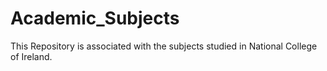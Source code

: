 # Academic_Subjects
This Repository is associated with the subjects studied in National College of Ireland.
